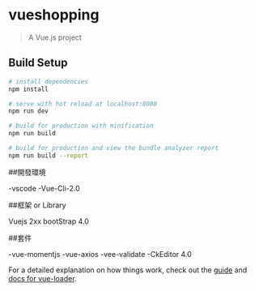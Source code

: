 # vueshopping

> A Vue.js project

## Build Setup

``` bash
# install dependencies
npm install

# serve with hot reload at localhost:8080
npm run dev

# build for production with minification
npm run build

# build for production and view the bundle analyzer report
npm run build --report
```
##開發環境

-vscode
-Vue-Cli-2.0

##框架 or Library

Vuejs 2xx
bootStrap 4.0


##套件

-vue-momentjs
-vue-axios
-vee-validate
-CkEditor 4.0


For a detailed explanation on how things work, check out the [guide](http://vuejs-templates.github.io/webpack/) and [docs for vue-loader](http://vuejs.github.io/vue-loader).
